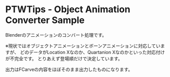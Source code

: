 # PTWTips - Object Animation Converter Sample

Blenderのアニメーションのコンバート処理です。

※現状ではオブジェクトアニメーションとボーンアニメーションに対応していますが、
どのデータがLocation Xなのか、Quartanion Xなのかといった対応付けが不完全です。
とりあえず登場順だけで決定しています。

出力はFCarveの内容をほぼそのまま出力したものになります。
